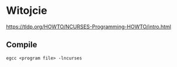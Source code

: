 # Witojcie

https://tldp.org/HOWTO/NCURSES-Programming-HOWTO/intro.html

## Compile

```
egcc <program file> -lncurses
```

